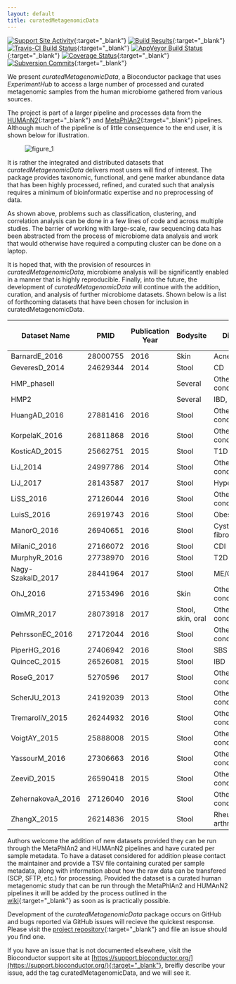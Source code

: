 ```yaml
---
layout: default
title: curatedMetagenomicData
---
```

[![Support Site Activity](https://bioconductor.org/shields/posts/curatedMetagenomicData.svg)](https://support.bioconductor.org/t/curatedmetagenomicdata/){:target="_blank"}
[![Build Results](https://bioconductor.org/shields/build/devel/data-experiment/curatedMetagenomicData.svg)](https://bioconductor.org/checkResults/devel/data-experiment-LATEST/curatedMetagenomicData/){:target="_blank"}
[![Travis-CI Build Status](https://travis-ci.org/waldronlab/curatedMetagenomicData.svg?branch=master)](https://travis-ci.org/waldronlab/curatedMetagenomicData){:target="_blank"}
[![AppVeyor Build Status](https://ci.appveyor.com/api/projects/status/github/waldronlab/curatedMetagenomicData?branch=master&svg=true)](https://ci.appveyor.com/project/schifferl/curatedmetagenomicdata-o9eib){:target="_blank"}
[![Coverage Status](https://img.shields.io/codecov/c/github/waldronlab/curatedMetagenomicData/master.svg)](https://codecov.io/github/waldronlab/curatedMetagenomicData?branch=master){:target="_blank"}
[![Subversion Commits](https://bioconductor.org/shields/commits/data-experiment/curatedMetagenomicData.svg)](https://bioconductor.org/packages/devel/data/experiment/html/curatedMetagenomicData.html#svn_source){:target="_blank"}

We present *curatedMetagenomicData*, a Bioconductor package that uses *ExperimentHub* to access a large number of processed and curated metagenomic samples from the human microbiome gathered from various sources.

The project is part of a larger pipeline and processes data from the [HUMAnN2](https://bitbucket.org/biobakery/humann2/wiki/Home){:target="_blank"} and [MetaPhlAn2](https://bitbucket.org/biobakery/metaphlan2){:target="_blank"} pipelines. Although much of the pipeline is of little consequence to the end user, it is shown below for illustration.

<figure>
    <img src="/curatedMetagenomicData/assets/img/figure_1.png" alt="figure_1">
</figure>

It is rather the integrated and distributed datasets that *curatedMetagenomicData* delivers most users will find of interest. The package provides taxonomic, functional, and gene marker abundance data that has been highly processed, refined, and curated such that analysis requires a minimum of bioinformatic expertise and no preprocessing of data.

As shown above, problems such as classification, clustering, and correlation analysis can be done in a few lines of code and across multiple studies. The barrier of working with large-scale, raw sequencing data has been abstracted from the process of microbiome data analysis and work that would otherwise have required a computing cluster can be done on a laptop.

It is hoped that, with the provision of resources in *curatedMetagenomicData*, microbiome analysis will be significantly enabled in a manner that is highly reproducible. Finally, into the future, the development of *curatedMetagenomicData* will continue with the addition, curation, and analysis of further microbiome datasets. Shown below is a list of forthcoming datasets that have been chosen for inclusion in curatedMetagenomicData.

| Dataset Name | PMID | Publication Year | Bodysite | Disease | Number of Samples | 
| --- | --- | --- | --- | --- | --- | 
| BarnardE_2016 | 28000755 | 2016 | Skin | Acne | 78 | 
| GeveresD_2014 | 24629344 | 2014 | Stool | CD | 50 | 
| HMP_phaseII |  |  | Several | Other condition | 1200 | 
| HMP2 |  |  | Several | IBD, T2D | 3528 | 
| HuangAD_2016 | 27881416 | 2016 | Stool | Other condition | 10 | 
| KorpelaK_2016 | 26811868 | 2016 | Stool | Other condition | 256 | 
| KosticAD_2015 | 25662751 | 2015 | Stool | T1D | 124 | 
| LiJ_2014 | 24997786 | 2014 | Stool | Other condition | 260 | 
| LiJ_2017 | 28143587 | 2017 | Stool | Hypertension | 196 | 
| LiSS_2016 | 27126044 | 2016 | Stool | Other condition | 430 | 
| LuisS_2016 | 26919743 | 2016 | Stool | Obesity | 92 | 
| ManorO_2016 | 26940651 | 2016 | Stool | Cystic fibrosis | 104 | 
| MilaniC_2016 | 27166072 | 2016 | Stool | CDI | 15 | 
| MurphyR_2016 | 27738970 | 2016 | Stool | T2D | 28 | 
| Nagy-SzakalD_2017 | 28441964 | 2017 | Stool | ME/CFS | 100 | 
| OhJ_2016 | 27153496 | 2016 | Skin | Other condition | 406 | 
| OlmMR_2017 | 28073918 | 2017 | Stool, skin, oral | Other condition | 45 | 
| PehrssonEC_2016 | 27172044 | 2016 | Stool | Other condition | 116 | 
| PiperHG_2016 | 27406942 | 2016 | Stool | SBS | 11 | 
| QuinceC_2015 | 26526081 | 2015 | Stool | IBD | 117 | 
| RoseG_2017 | 5270596 | 2017 | Stool | Other condition | 15 | 
| ScherJU_2013 | 24192039 | 2013 | Stool | Other condition | 44 | 
| TremaroliV_2015 | 26244932 | 2016 | Stool | Other condition | 21 | 
| VoigtAY_2015 | 25888008 | 2015 | Stool | Other condition | 70 | 
| YassourM_2016 | 27306663 | 2016 | Stool | Other condition | 240 | 
| ZeeviD_2015 | 26590418 | 2015 | Stool | Other condition | 1523 | 
| ZehernakovaA_2016 | 27126040 | 2016 | Stool | Other condition | 1135 | 
| ZhangX_2015 | 26214836 | 2015 | Stool | Rheumatoid arthritis | 202 | 

Authors welcome the addition of new datasets provided they can be run through the MetaPhlAn2 and HUMAnN2 pipelines and have curated per sample metadata. To have a dataset considered for addition please contact the maintainer and provide a TSV file containing curated per sample metadata, along with information about how the raw data can be transfered (SCP, SFTP, etc.) for processing. Provided the dataset is a curated human metagenomic study that can be run through the MetaPhlAn2 and HUMAnN2 pipelines it will be added by the process outlined in the [wiki](https://github.com/waldronlab/curatedMetagenomicData/wiki/Adding-New-Data){:target="_blank"} as soon as is practically possible.

Development of the *curatedMetagenomicData* package occurs on GitHub and bugs
reported via GitHub issues will recieve the quickest response. Please visit the
[project repository](https://github.com/waldronlab/curatedMetagenomicData){:target="_blank"} and
file an issue should you find one.

If you have an issue that is not documented elsewhere, visit the Bioconductor support site at [https://support.bioconductor.org/](https://support.bioconductor.org/){:target="_blank"},
breifly describe your issue, add the tag curatedMetagenomicData, and we will see it.
